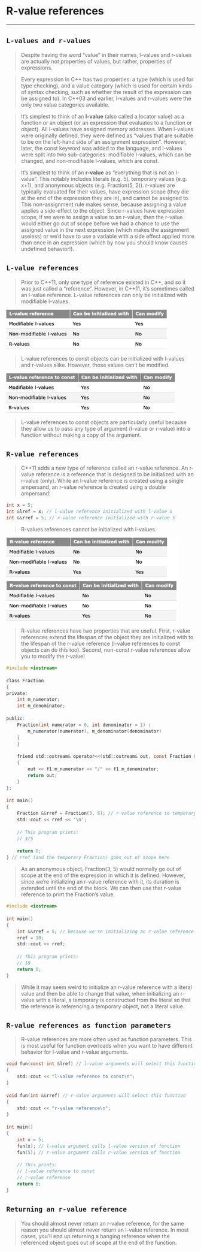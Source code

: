 #                         R-value references
---

## `L-values and r-values`

> Despite having the word “value” in their names, l-values and r-values are actually not properties of values, but rather, properties of expressions.


> Every expression in C++ has two properties: a type (which is used for type checking), and a value category (which is used for certain kinds of syntax checking, such as whether the result of the expression can be assigned to). In C++03 and earlier, l-values and r-values were the only two value categories available.


> It’s simplest to think of an **l-value** (also called a locator value) as a function or an object (or an expression that evaluates to a function or object). All l-values have assigned memory addresses. When l-values were originally defined, they were defined as “values that are suitable to be on the left-hand side of an assignment expression”. However, later, the const keyword was added to the language, and l-values were split into two sub-categories: modifiable l-values, which can be changed, and non-modifiable l-values, which are const.


> It’s simplest to think of an **r-value** as “everything that is not an l-value”. This notably includes literals (e.g. 5), temporary values (e.g. x+1), and anonymous objects (e.g. Fraction(5, 2)). r-values are typically evaluated for their values, have expression scope (they die at the end of the expression they are in), and cannot be assigned to. This non-assignment rule makes sense, because assigning a value applies a side-effect to the object. Since r-values have expression scope, if we were to assign a value to an r-value, then the r-value would either go out of scope before we had a chance to use the assigned value in the next expression (which makes the assignment useless) or we’d have to use a variable with a side effect applied more than once in an expression (which by now you should know causes undefined behavior!).





## `L-value references`

> Prior to C++11, only one type of reference existed in C++, and so it was just called a “reference”. However, in C++11, it’s sometimes called an l-value reference. L-value references can only be initialized with modifiable l-values.


![Image](/Notes/assets/Lvalue.png)


> L-value references to const objects can be initialized with l-values and r-values alike. However, those values can’t be modified.


![Image](/Notes/assets/Lvalue_const.png)

> L-value references to const objects are particularly useful because they allow us to pass any type of argument (l-value or r-value) into a function without making a copy of the argument.





## `R-value references`

> C++11 adds a new type of reference called an r-value reference. An r-value reference is a reference that is designed to be initialized with an r-value (only). While an l-value reference is created using a single ampersand, an r-value reference is created using a double ampersand:

```c
int x = 5;
int &lref = x; // l-value reference initialized with l-value x
int &&rref = 5; // r-value reference initialized with r-value 5
```


> R-values references cannot be initialized with l-values.


![Image](/Notes/assets/Rvalue.png)


> R-value references have two properties that are useful. First, r-value references extend the lifespan of the object they are initialized with to the lifespan of the r-value reference (l-value references to const objects can do this too). Second, non-const r-value references allow you to modify the r-value!

```c
#include <iostream>
 
class Fraction
{
private:
	int m_numerator;
	int m_denominator;
 
public:
	Fraction(int numerator = 0, int denominator = 1) :
		m_numerator(numerator), m_denominator(denominator)
	{
	}
 
	friend std::ostream& operator<<(std::ostream& out, const Fraction &f1)
	{
		out << f1.m_numerator << "/" << f1.m_denominator;
		return out;
	}
};
 
int main()
{
	Fraction &&rref = Fraction(3, 5); // r-value reference to temporary Fraction
	std::cout << rref << '\n';
	
    // This program prints:
    // 3/5
    
	return 0;
} // rref (and the temporary Fraction) goes out of scope here
```

> As an anonymous object, Fraction(3, 5) would normally go out of scope at the end of the expression in which it is defined. However, since we’re initializing an r-value reference with it, its duration is extended until the end of the block. We can then use that r-value reference to print the Fraction’s value.


```c
#include <iostream>
 
int main()
{
    int &&rref = 5; // because we're initializing an r-value reference with a literal, a temporary with value 5 is created here
    rref = 10;
    std::cout << rref;

    // This program prints: 
    // 10
    return 0;
}
```

> While it may seem weird to initialize an r-value reference with a literal value and then be able to change that value, when initializing an r-value with a literal, a temporary is constructed from the literal so that the reference is referencing a temporary object, not a literal value.





## `R-value references as function parameters`

> R-value references are more often used as function parameters. This is most useful for function overloads when you want to have different behavior for l-value and r-value arguments.

```c
void fun(const int &lref) // l-value arguments will select this function
{
	std::cout << "l-value reference to const\n";
}
 
void fun(int &&rref) // r-value arguments will select this function
{
	std::cout << "r-value reference\n";
}
 
int main()
{
	int x = 5;
	fun(x); // l-value argument calls l-value version of function
	fun(5); // r-value argument calls r-value version of function

    // This prints:
    // l-value reference to const
    // r-value reference
	return 0;
}
```





## `Returning an r-value reference`

> You should almost never return an r-value reference, for the same reason you should almost never return an l-value reference. In most cases, you’ll end up returning a hanging reference when the referenced object goes out of scope at the end of the function.

